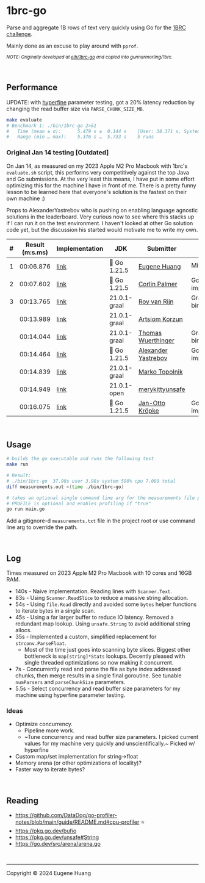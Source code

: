 # 1brc-go

Parse and aggregate 1B rows of text very quickly using Go for the [1BRC challenge](https://github.com/gunnarmorling/1brc).

Mainly done as an excuse to play around with `pprof`.

<sub>_NOTE: Originally developed at [elh/1brc-go](https://github.com/elh/1brc-go) and copied into gunnarmorling/1brc._</sub>

<br>

## Performance

UPDATE: with [hyperfine](https://github.com/sharkdp/hyperfine) parameter testing, got a 20% latency reduction by changing the read buffer size via `PARSE_CHUNK_SIZE_MB`.

```bash
make evaluate
# Benchmark 1: ./bin/1brc-go 2>&1
#   Time (mean ± σ):      5.479 s ±  0.144 s    [User: 38.371 s, System: 1.801 s]
#   Range (min … max):    5.376 s …  5.733 s    5 runs
```

### Original Jan 14 testing [Outdated]

On Jan 14, as measured on my 2023 Apple M2 Pro Macbook with 1brc's `evaluate.sh` script, this performs very competitively against the top Java and Go submissions. At the very least this means, I have put in some effort optimizing this for the machine I have in front of me. There is a pretty funny lesson to be learned here that everyone's solution is the fastest on their own machine :)

Props to AlexanderYastrebov who is pushing on enabling language agnostic solutions in the leaderboard. Very curious now to see where this stacks up if I can run it on the test environment. I haven't looked at other Go solution code yet, but the discussion his started would motivate me to write my own.

| # | Result (m:s.ms) | Implementation     | JDK | Submitter     | Notes     |
|---|-----------------|--------------------|-----|---------------|-----------|
| 1 | 00:06.876 | [link](https://github.com/elh/1brc-go)| 🔷 Go 1.21.5 | [Eugene Huang](https://github.com/elh) | Mine! 👈 |
| 2 | 00:07.602 | [link](https://gist.github.com/corlinp/176a97c58099bca36bcd5679e68f9708)| 🔷 Go 1.21.5 | [Corlin Palmer](https://github.com/corlinp) | Go implementation |
| 3 | 00:13.765 | [link](https://github.com/gunnarmorling/1brc/blob/main/src/main/java/dev/morling/onebrc/CalculateAverage_royvanrijn.java)| 21.0.1-graal | [Roy van Rijn](https://github.com/royvanrijn) | GraalVM native binary |
|   | 00:13.989 | [link](https://github.com/gunnarmorling/1brc/blob/main/src/main/java/dev/morling/onebrc/CalculateAverage_artsiomkorzun.java)| 21.0.1-graal | [Artsiom Korzun](https://github.com/artsiomkorzun) |  |
|   | 00:14.044 | [link](https://github.com/gunnarmorling/1brc/blob/main/src/main/java/dev/morling/onebrc/CalculateAverage_thomaswue.java)| 21.0.1-graal | [Thomas Wuerthinger](https://github.com/thomaswue) | GraalVM native binary |
|   | 00:14.464 | [link](https://github.com/AlexanderYastrebov/1brc/tree/go-implementation/src/main/go)| 🔷 Go 1.21.5 | [Alexander Yastrebov](https://github.com/AlexanderYastrebov) | Go implementation |
|   | 00:14.839 | [link](https://github.com/gunnarmorling/1brc/blob/main/src/main/java/dev/morling/onebrc/CalculateAverage_mtopolnik.java)| 21.0.1-graal | [Marko Topolnik](https://github.com/mtopolnik) |  |
|   | 00:14.949 | [link](https://github.com/gunnarmorling/1brc/blob/main/src/main/java/dev/morling/onebrc/CalculateAverage_merykittyunsafe.java)| 21.0.1-open | [merykittyunsafe](https://github.com/merykittyunsafe) |  |
|   | 00:16.075 | [link](https://github.com/jkroepke/1brc-go/tree/main/go)| 🔷 Go 1.21.5 | [Jan-Otto Kröpke](https://github.com/jkroepke) | Go implementation |

<br>

## Usage

```bash
# builds the go executable and runs the following test
make run

# Result:
# ./bin/1brc-go  37.90s user 3.98s system 590% cpu 7.089 total
diff measurements.out <(time ./bin/1brc-go)

# takes an optional single command line arg for the measurements file path. If not provided, defaults to `measurements.txt`
# PROFILE is optional and enables profiling if "true"
go run main.go
```

Add a gitignore-d `measurements.txt` file in the project root or use command line arg to override the path.

<br>

## Log
Times measured on 2023 Apple M2 Pro Macbook with 10 cores and 16GB RAM.

* 140s - Naive implementation. Reading lines with `Scanner.Text`.
* 83s - Using `Scanner.ReadSlice` to reduce a massive string allocation.
* 54s - Using `file.Read` directly and avoided some `bytes` helper functions to iterate bytes in a single scan.
* 45s - Using a far larger buffer to reduce IO latency. Removed a redundant map lookup. Using `unsafe.String` to avoid additional string allocs.
* 35s - Implemented a custom, simplified replacement for `strconv.ParseFloat`.
    * Most of the time just goes into scanning byte slices. Biggest other bottleneck is `map[string]*Stats` lookups. Decently pleased with single threaded optimizations so now making it concurrent.
* 7s - Concurrently read and parse the file as byte index addressed chunks, then merge results in a single final goroutine. See tunable `numParsers` and `parseChunkSize` parameters.
* 5.5s - Select concurrency and read buffer size parameters for my machine using hyperfine parameter testing.

### Ideas
* Optimize concurrency.
    * Pipeline more work.
    * ~Tune concurrency and read buffer size parameters. I picked current values for my machine very quickly and unscientifically.~ Picked w/ hyperfine
* Custom map/set implementation for string->float
* Memory arena (or other optimizations of locality)?
* Faster way to iterate bytes?

<br>

## Reading
* https://github.com/DataDog/go-profiler-notes/blob/main/guide/README.md#cpu-profiler ⭐️
* https://pkg.go.dev/bufio
* https://pkg.go.dev/unsafe#String
* https://go.dev/src/arena/arena.go

<br>

---
Copyright © 2024 Eugene Huang
